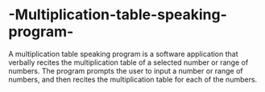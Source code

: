 # -Multiplication-table-speaking-program-
A multiplication table speaking program is a software application that verbally recites the multiplication table of a selected number or range of numbers. The program prompts the user to input a number or range of numbers, and then recites the multiplication table for each of the numbers.
